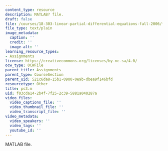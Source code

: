 ```yaml
---
content_type: resource
description: MATLAB? file.
draft: false
file: /courses/18-303-linear-partial-differential-equations-fall-2006/f03cda142b4f7f252c395881a040287a_ps3.m
file_type: text/plain
image_metadata:
  caption: ''
  credit: ''
  image-alt: ''
learning_resource_types:
- Assignments
license: https://creativecommons.org/licenses/by-nc-sa/4.0/
ocw_type: OCWFile
parent_title: Assignments
parent_type: CourseSection
parent_uid: 521c6da8-15b1-0900-0e9b-dbea9f146bfd
resourcetype: Other
title: ps3.m
uid: f03cda14-2b4f-7f25-2c39-5881a040287a
video_files:
  video_captions_file: ''
  video_thumbnail_file: ''
  video_transcript_file: ''
video_metadata:
  video_speakers: ''
  video_tags: ''
  youtube_id: ''
---
```

MATLAB file.